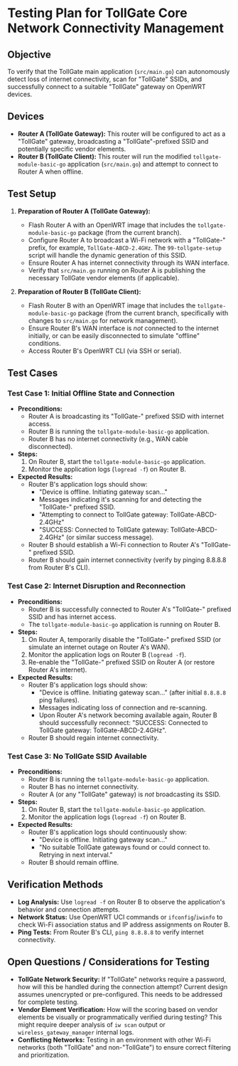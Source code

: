 # Testing Plan for TollGate Core Network Connectivity Management

## Objective
To verify that the TollGate main application (`src/main.go`) can autonomously detect loss of internet connectivity, scan for "TollGate" SSIDs, and successfully connect to a suitable "TollGate" gateway on OpenWRT devices.

## Devices
*   **Router A (TollGate Gateway):** This router will be configured to act as a "TollGate" gateway, broadcasting a "TollGate"-prefixed SSID and potentially specific vendor elements.
*   **Router B (TollGate Client):** This router will run the modified `tollgate-module-basic-go` application (`src/main.go`) and attempt to connect to Router A when offline.

## Test Setup

1.  **Preparation of Router A (TollGate Gateway):**
    *   Flash Router A with an OpenWRT image that includes the `tollgate-module-basic-go` package (from the current branch).
    *   Configure Router A to broadcast a Wi-Fi network with a "TollGate-" prefix, for example, `TollGate-ABCD-2.4GHz`. The `99-tollgate-setup` script will handle the dynamic generation of this SSID.
    *   Ensure Router A has internet connectivity through its WAN interface.
    *   Verify that `src/main.go` running on Router A is publishing the necessary TollGate vendor elements (if applicable).

2.  **Preparation of Router B (TollGate Client):**
    *   Flash Router B with an OpenWRT image that includes the `tollgate-module-basic-go` package (from the current branch, specifically with changes to `src/main.go` for network management).
    *   Ensure Router B's WAN interface is *not* connected to the internet initially, or can be easily disconnected to simulate "offline" conditions.
    *   Access Router B's OpenWRT CLI (via SSH or serial).

## Test Cases

### Test Case 1: Initial Offline State and Connection

*   **Preconditions:**
    *   Router A is broadcasting its "TollGate-" prefixed SSID with internet access.
    *   Router B is running the `tollgate-module-basic-go` application.
    *   Router B has no internet connectivity (e.g., WAN cable disconnected).
*   **Steps:**
    1.  On Router B, start the `tollgate-module-basic-go` application.
    2.  Monitor the application logs (`logread -f`) on Router B.
*   **Expected Results:**
    *   Router B's application logs should show:
        *   "Device is offline. Initiating gateway scan..."
        *   Messages indicating it's scanning for and detecting the "TollGate-" prefixed SSID.
        *   "Attempting to connect to TollGate gateway: TollGate-ABCD-2.4GHz"
        *   "SUCCESS: Connected to TollGate gateway: TollGate-ABCD-2.4GHz" (or similar success message).
    *   Router B should establish a Wi-Fi connection to Router A's "TollGate-" prefixed SSID.
    *   Router B should gain internet connectivity (verify by pinging 8.8.8.8 from Router B's CLI).

### Test Case 2: Internet Disruption and Reconnection

*   **Preconditions:**
    *   Router B is successfully connected to Router A's "TollGate-" prefixed SSID and has internet access.
    *   The `tollgate-module-basic-go` application is running on Router B.
*   **Steps:**
    1.  On Router A, temporarily disable the "TollGate-" prefixed SSID (or simulate an internet outage on Router A's WAN).
    2.  Monitor the application logs on Router B (`logread -f`).
    3.  Re-enable the "TollGate-" prefixed SSID on Router A (or restore Router A's internet).
*   **Expected Results:**
    *   Router B's application logs should show:
        *   "Device is offline. Initiating gateway scan..." (after initial `8.8.8.8` ping failures).
        *   Messages indicating loss of connection and re-scanning.
        *   Upon Router A's network becoming available again, Router B should successfully reconnect: "SUCCESS: Connected to TollGate gateway: TollGate-ABCD-2.4GHz".
    *   Router B should regain internet connectivity.

### Test Case 3: No TollGate SSID Available

*   **Preconditions:**
    *   Router B is running the `tollgate-module-basic-go` application.
    *   Router B has no internet connectivity.
    *   Router A (or any "TollGate" gateway) is *not* broadcasting its SSID.
*   **Steps:**
    1.  On Router B, start the `tollgate-module-basic-go` application.
    2.  Monitor the application logs (`logread -f`) on Router B.
*   **Expected Results:**
    *   Router B's application logs should continuously show:
        *   "Device is offline. Initiating gateway scan..."
        *   "No suitable TollGate gateways found or could connect to. Retrying in next interval."
    *   Router B should remain offline.

## Verification Methods

*   **Log Analysis:** Use `logread -f` on Router B to observe the application's behavior and connection attempts.
*   **Network Status:** Use OpenWRT UCI commands or `ifconfig`/`iwinfo` to check Wi-Fi association status and IP address assignments on Router B.
*   **Ping Tests:** From Router B's CLI, `ping 8.8.8.8` to verify internet connectivity.

## Open Questions / Considerations for Testing

*   **TollGate Network Security:** If "TollGate" networks require a password, how will this be handled during the connection attempt? Current design assumes unencrypted or pre-configured. This needs to be addressed for complete testing.
*   **Vendor Element Verification:** How will the scoring based on vendor elements be visually or programmatically verified during testing? This might require deeper analysis of `iw scan` output or `wireless_gateway_manager` internal logs.
*   **Conflicting Networks:** Testing in an environment with other Wi-Fi networks (both "TollGate" and non-"TollGate") to ensure correct filtering and prioritization.